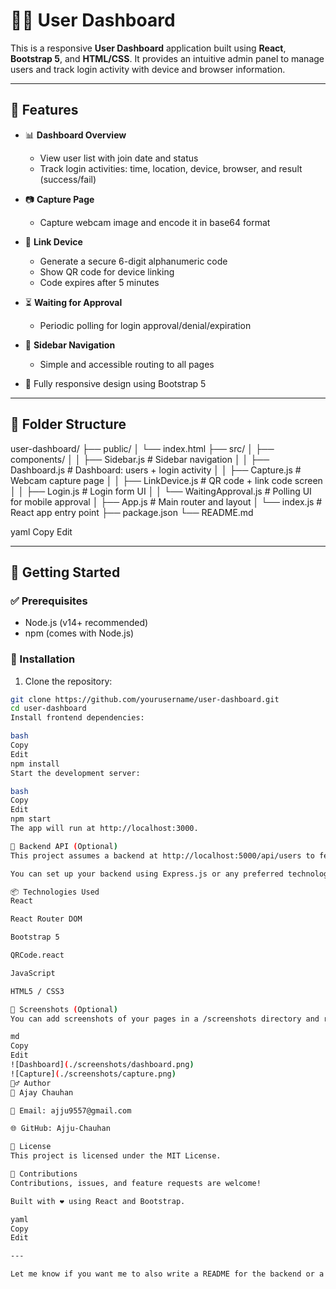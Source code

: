 # 🧑‍💻 User Dashboard

This is a responsive **User Dashboard** application built using **React**, **Bootstrap 5**, and **HTML/CSS**. It provides an intuitive admin panel to manage users and track login activity with device and browser information.

---

## 🌟 Features

- 📊 **Dashboard Overview**
  - View user list with join date and status
  - Track login activities: time, location, device, browser, and result (success/fail)

- 📷 **Capture Page**
  - Capture webcam image and encode it in base64 format

- 🔗 **Link Device**
  - Generate a secure 6-digit alphanumeric code
  - Show QR code for device linking
  - Code expires after 5 minutes

- ⏳ **Waiting for Approval**
  - Periodic polling for login approval/denial/expiration

- 📂 **Sidebar Navigation**
  - Simple and accessible routing to all pages

- 🎯 Fully responsive design using Bootstrap 5

---

## 📁 Folder Structure

user-dashboard/
├── public/
│ └── index.html
├── src/
│ ├── components/
│ │ ├── Sidebar.js # Sidebar navigation
│ │ ├── Dashboard.js # Dashboard: users + login activity
│ │ ├── Capture.js # Webcam capture page
│ │ ├── LinkDevice.js # QR code + link code screen
│ │ ├── Login.js # Login form UI
│ │ └── WaitingApproval.js # Polling UI for mobile approval
│ ├── App.js # Main router and layout
│ └── index.js # React app entry point
├── package.json
└── README.md

yaml
Copy
Edit

---

## 🚀 Getting Started

### ✅ Prerequisites

- Node.js (v14+ recommended)
- npm (comes with Node.js)

### 🔧 Installation

1. Clone the repository:

```bash
git clone https://github.com/yourusername/user-dashboard.git
cd user-dashboard
Install frontend dependencies:

bash
Copy
Edit
npm install
Start the development server:

bash
Copy
Edit
npm start
The app will run at http://localhost:3000.

🔌 Backend API (Optional)
This project assumes a backend at http://localhost:5000/api/users to fetch and modify user data and login activity.

You can set up your backend using Express.js or any preferred technology stack.

📦 Technologies Used
React

React Router DOM

Bootstrap 5

QRCode.react

JavaScript

HTML5 / CSS3

📸 Screenshots (Optional)
You can add screenshots of your pages in a /screenshots directory and reference them like:

md
Copy
Edit
![Dashboard](./screenshots/dashboard.png)
![Capture](./screenshots/capture.png)
🙋‍♂️ Author
👤 Ajay Chauhan

📧 Email: ajju9557@gmail.com

🌐 GitHub: Ajju-Chauhan

📄 License
This project is licensed under the MIT License.

🤝 Contributions
Contributions, issues, and feature requests are welcome!

Built with ❤️ using React and Bootstrap.

yaml
Copy
Edit

---

Let me know if you want me to also write a README for the backend or a combined monorepo `README.md` (for both fr#   A d m i n - D a s h b o a r d  
 